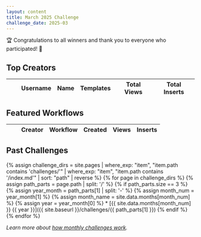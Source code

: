 ```yaml
---
layout: content
title: March 2025 Challenge
challenge_date: 2025-03
---
```


<div id="current-challenge">
    <div class="countdown-container">
        <p class="countdown">🏆 Congratulations to all winners and thank you to everyone who participated! 🎉</p>
    </div>
    <div class="challenge-stats">
        <!-- Challenge stats will be loaded here via JS -->
    </div>
</div>

<h2>Top Creators</h2>
<div id="top-creators">
    <table id="creators-table" class="display compact">
        <thead>
            <tr>
                <th class="number-column"></th>
                <th></th>
                <th>Username</th>
                <th>Name</th>
                <th>Templates</th>
                <th>Total Views</th>
                <th>Total Inserts</th>
            </tr>
        </thead>
        <tbody>
        </tbody>
    </table>
    <div id="creators-table_info" class="dataTables_info"></div>
</div>

<script>
// Load data once and use it for all functions
let challengeData = null;

// Load all data when the page loads
document.addEventListener('DOMContentLoaded', () => {
    loadData().catch(error => {
        console.error('Error in main data loading:', error);
        document.querySelector('h1.challenge-title').textContent = 'Challenge';
        document.getElementById('current-challenge').innerHTML = '<p>Error loading challenge data</p>';
    });
});

async function loadData() {
    const response = await fetch('/challenges/{{ page.challenge_date }}/challenge_monthly_{{ page.challenge_date }}.json');
    const jsonData = await response.json();
    
    // Handle both array and object formats
    challengeData = Array.isArray(jsonData) ? jsonData[0] : jsonData;
    
    if (!challengeData) {
        throw new Error('Invalid challenge data format - data is null');
    }
    if (!challengeData.header_stats) {
        throw new Error('Invalid challenge data format - missing header_stats');
    }

    // Load challenge data first since it sets up the page structure
    await loadChallengeData();
    
    // Then load the tables in parallel
    await Promise.all([
        loadCreatorsData(),
        loadWorkflowsData()
    ]);
}

async function loadChallengeData() {
    try {
        // Format the challenge month/year from the data
        const curDate = new Date(challengeData.header_stats.curmonth);
        const monthNames = ["January", "February", "March", "April", "May", "June",
            "July", "August", "September", "October", "November", "December"];
        const monthName = monthNames[curDate.getMonth()];
        const year = curDate.getFullYear();

        // Update page title
        const titleElement = document.querySelector('.section-title');
        titleElement.textContent = `${monthName} ${year} Challenge`;
        titleElement.style.textAlign = 'center !important';
        titleElement.classList.add('challenge-title-main');

        // Update challenge stats
        document.querySelector('.challenge-stats').innerHTML = `
            <div class="stat-button">
                <div class="stat-value">${challengeData.header_stats.new_templates}</div>
                <div class="stat-label">Eligible Templates</div>
            </div>
            <div class="stat-button">
                <div class="stat-value">${challengeData.header_stats.active_creators}</div>
                <div class="stat-label">Creators Participated</div>
            </div>
            <div class="stat-button">
                <div class="stat-value">${challengeData.header_stats.total_inserts}</div>
                <div class="stat-label">Total Inserts</div>
            </div>
        `;

    } catch (error) {
        console.error('Error loading challenge data:', error);
        document.querySelector('h1.challenge-title').textContent = 'Challenge';
        document.getElementById('current-challenge').innerHTML = '<p>Error loading challenge data</p>';
    }
}

async function loadCreatorsData() {
    try {
        let tableData = challengeData.creators.map(item => {
            return [
                "",
                `<img src="${item.avatar}" alt="${item.username}" class="user-avatar" width="40">`,
                `<a href="${item.profile_url}" class="creator-link" target="_blank" data-umami-event="creator_profile" data-umami-event-creator="${item.username}">${item.username}</a>`,
                item.name,
                item.template_count,
                item.total_views,
                item.total_inserts
            ];
        });

        const table = $('#creators-table').DataTable({
            data: tableData,
            pageLength: 10,
            lengthMenu: [[10, 25, 50], [10, 25, 50]],
            order: [[6, 'desc']], // Sort by total inserts by default
            columns: [
                { title: "", searchable: false, orderable: false },
                { title: "", orderable: false, searchable: false },
                { title: "Creator" },
                { title: "Name" },
                { title: "Templates" },
                { title: "Total Views" },
                { title: "Total Inserts" }
            ],
            columnDefs: [
                { targets: 0, className: 'dt-body-center number', responsivePriority: 1 },
                { targets: 1, className: 'dt-body-center', width: "64px", responsivePriority: 1 },
                { targets: 2, className: 'dt-body-left creator-column', responsivePriority: 2 },
                { targets: 3, className: 'dt-body-left creator-column', responsivePriority: 10001 },
                { targets: [4,5], className: 'dt-body-center', responsivePriority: 4 },
                { targets: [6], className: 'dt-body-center', responsivePriority: 3 }
            ],
            dom: '<"table-controls-wrapper"lB>frtip',
            searching: false,
            responsive: true,
            deferRender: true
        });

        // Add row numbers
        table.on('draw.dt', function () {
            var pageInfo = table.page.info();
            table.column(0, { page: 'current' }).nodes().each(function (cell, i) {
                cell.innerHTML = i + 1 + pageInfo.start;
            });
        });

        table.draw();

    } catch (error) {
        console.error('Error loading creators data:', error);
    }
}
</script>

<h2>Featured Workflows</h2>
<div id="featured-workflows">
    <table id="workflows-table" class="display compact">
        <thead>
            <tr>
                <th class="number-column"></th>
                <th></th>
                <th>Creator</th>
                <th>Workflow</th>
                <th>Created</th>
                <th>Views</th>
                <th>Inserts</th>
            </tr>
        </thead>
        <tbody>
        </tbody>
    </table>
    <div id="workflows-table_info" class="dataTables_info"></div>
</div>

<div id="challenge-dates"></div>

<h2>Past Challenges</h2>
    {% assign challenge_dirs = site.pages | where_exp: "item", "item.path contains 'challenges/'" | where_exp: "item", "item.path contains '/index.md'" | sort: "path" | reverse %}
    {% for page in challenge_dirs %}
        {% assign path_parts = page.path | split: '/' %}
        {% if path_parts.size == 3 %}
            {% assign year_month = path_parts[1] | split: '-' %}
            {% assign month_num = year_month[1] %}
            {% assign month_name = site.data.months[month_num] %}
            {% assign year = year_month[0] %}
* [{{ site.data.months[month_num] }} {{ year }}]({{ site.baseurl }}/challenges/{{ path_parts[1] }})
        {% endif %}
    {% endfor %}

<p><i>Learn more about <a href="{{ site.baseurl }}/about/#monthly-challenges">how monthly challenges work</a>.</i></p>

<script>
async function loadWorkflowsData() {
    try {
        let tableData = challengeData.workflows.map(item => {
            return [
                "",
                `<img src="${item.creator_avatar}" alt="${item.creator_username}" class="user-avatar" width="40">`,
                `<a href="${item.creator_url}" class="creator-link" target="_blank" data-umami-event="creator_profile" data-umami-event-creator="${item.creator_username}">${item.creator_username}</a>`,
                `<a href="${item.workflow_url}" class="workflow-link" target="_blank" data-umami-event="workflow_view" data-umami-event-workflow="${item.workflow_name}">${item.workflow_name}</a>`,
                item.created_at,
                item.views,
                item.inserts
            ];
        });

        const table = $('#workflows-table').DataTable({
            data: tableData,
            pageLength: 25,
            lengthMenu: [[10, 25, 50], [10, 25, 50]],
            order: [[6, 'desc']], // Sort by inserts by default
            columns: [
                { title: "", searchable: false, orderable: false },
                { title: "", orderable: false, searchable: false },
                { title: "Creator" },
                { title: "Workflow" },
                { title: "Created" },
                { title: "Views" },
                { title: "Inserts" }
            ],
            columnDefs: [
                { targets: 0, className: 'dt-body-center number', responsivePriority: 1 },
                { targets: 1, className: 'dt-body-center', width: "64px", responsivePriority: 1 },
                { targets: 2, className: 'dt-body-left creator-column', responsivePriority: 10001 },
                { targets: 3, className: 'dt-body-left', responsivePriority: 2 },
                { targets: 4, className: 'dt-body-center', width: "130px", responsivePriority: 5 },
                { targets: 5, className: 'dt-body-center', responsivePriority: 5 },
                { targets: 6, className: 'dt-body-center', responsivePriority: 4 }
            ],
            dom: '<"table-controls-wrapper"lB>frtip',
            searching: false,
            responsive: true,
            deferRender: true
        });

        // Add row numbers
        table.on('draw.dt', function () {
            var pageInfo = table.page.info();
            table.column(0, { page: 'current' }).nodes().each(function (cell, i) {
                cell.innerHTML = i + 1 + pageInfo.start;
            });
        });

        table.draw();

    } catch (error) {
        console.error('Error loading workflows data:', error);
    }
}
</script>

<script>
    // Format the dates for the footer
    function formatDateRange() {
        if (!challengeData || !challengeData.header_stats) return;
        
        const curDate = new Date(challengeData.header_stats.curmonth);
        const firstDay = new Date(curDate.getFullYear(), curDate.getMonth(), 1);
        const lastDay = new Date(curDate.getFullYear(), curDate.getMonth() + 1, 0);
        const cutoffDate = new Date(challengeData.header_stats.cutoff);
        
        const options = { year: 'numeric', month: 'long', day: 'numeric' };
        const startDate = firstDay.toLocaleDateString('en-US', options);
        const endDate = lastDay.toLocaleDateString('en-US', options);
        const cutoffDateStr = cutoffDate.toLocaleDateString('en-US', options);
        
        document.getElementById('challenge-dates').innerHTML = `
            <hr>
            <p><i>This challenge ran from ${startDate} to ${endDate}.<br>
            Workflows created between ${cutoffDateStr} and ${endDate} were eligible for the challenge.</i></p>
        `;
    }
    
    // Add the date formatting to the existing loadChallengeData function
    const originalLoadChallengeData = loadChallengeData;
    loadChallengeData = async function() {
        await originalLoadChallengeData();
        formatDateRange();
    };
</script>